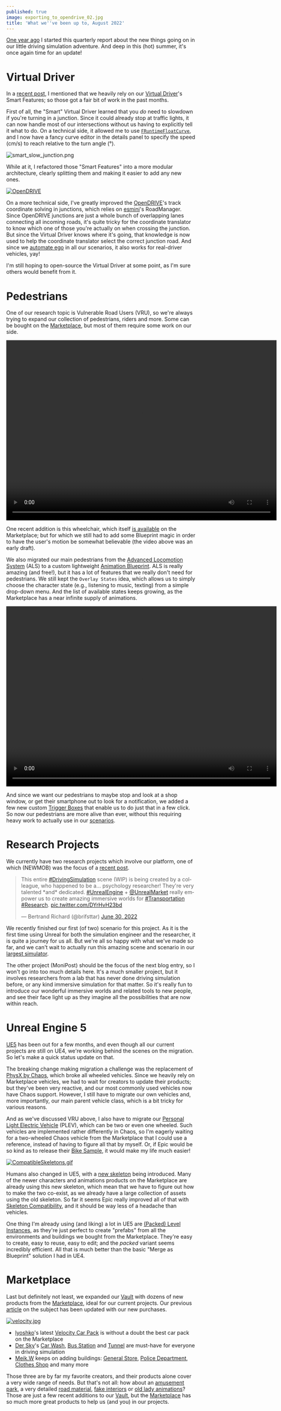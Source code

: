 ```yaml
---
published: true
image: exporting_to_opendrive_02.jpg
title: 'What we''ve been up to, August 2022'
---
```

[One year ago](/whats-new-2021-08/) I started this quarterly report about the new things going on in our little driving simulation adventure. And deep in this (hot) summer, it's once again time for an update!

# Virtual Driver

In a [recent post](/workflow-1/#traffic), I mentioned that we heavily rely on our [Virtual Driver](/virtual-driver)'s Smart Features; so those got a fair bit of work in the past months.

First of all, the "Smart" Virtual Driver learned that you *do* need to slowdown if you're turning in a junction. Since it could already stop at traffic lights, it can now handle most of our intersections without us having to explicitly tell it what to do. On a technical side, it allowed me to use [`FRuntimeFloatCurve`](https://docs.unrealengine.com/5.0/en-US/API/Runtime/Engine/Curves/FRuntimeFloatCurve/), and I now have a fancy curve editor in the details panel to specify the speed (cm/s) to reach relative to the turn angle (°).

![smart_slow_junction.png]({{site.baseurl}}/images/smart_slow_junction.png)

While at it, I refactored those "Smart Features" into a more modular architecture, clearly splitting them and making it easier to add any new ones.

[![OpenDRIVE]({{site.baseurl}}/images/exporting_to_opendrive_02.jpg)][0]

On a more technical side, I've greatly improved the [OpenDRIVE](/opendrive)'s track coordinate solving in junctions, which relies on [esmini](https://github.com/esmini/esmini/)'s RoadManager. Since OpenDRIVE junctions are just a whole bunch of overlapping lanes connecting all incoming roads, it's quite tricky for the coordinate translator to know which one of those you're actually on when crossing the junction. But since the Virtual Driver knows where it's going, that knowledge is now used to help the coordinate translator select the correct junction road. And since we [automate ego](/scenario-authoring/#automate-ego) in all our scenarios, it also works for real-driver vehicles, yay!

I'm still hoping to open-source the Virtual Driver at some point, as I'm sure others would benefit from it.

# Pedestrians

One of our research topic is Vulnerable Road Users (VRU), so we're always trying to expand our collection of pedestrians, riders and more. Some can be bought on the [Marketplace][mp], but most of them require some work on our side.

<video width="720" height="480" controls>
  <source type="video/mp4"
src="https://cdn.discordapp.com/attachments/725724080526852126/972533402660126750/wheelchair.mp4.mp4">
</video>

One recent addition is this wheelchair, which itself [is available](https://www.unrealengine.com/marketplace/en-US/product/rigged-wheelchair-pack-10-in-1) on the Marketplace; but for which we still had to add some Blueprint magic in order to have the user's motion be somewhat believable (the video above was an early draft).

We also migrated our main pedestrians from the [Advanced Locomotion System](https://www.unrealengine.com/marketplace/en-US/product/advanced-locomotion-system-v1) (ALS) to a custom lightweight [Animation Blueprint](https://docs.unrealengine.com/5.0/en-US/animation-blueprints-in-unreal-engine). ALS is really amazing (and free!), but it has a lot of features that we really don't need for pedestrians. We still kept the `Overlay States` idea, which allows us to simply choose the character state (e.g., listening to music, texting) from a simple drop-down menu. And the list of available states keeps growing, as the Marketplace has a near infinite supply of animations.

<video width="720" height="480" controls>
  <source type="video/mp4"
src="{{site.baseurl}}/images/ped_complex.mp4.mp4">
</video>

And since we want our pedestrians to maybe stop and look at a shop window, or get their smartphone out to look for a notification, we added a few new custom [Trigger Boxes](https://docs.unrealengine.com/5.0/en-US/trigger-volume-actors-in-unreal-engine/) that enable us to do just that in a few click. So now our pedestrians are more alive than ever, without this requiring heavy work to actually use in our [scenarios](/scenarios).

# Research Projects

We currently have two research projects which involve our platform, one of which (NEWMOB) was the focus of a [recent post](/workflow-1).

<blockquote class="twitter-tweet"><p lang="en" dir="ltr">This entire <a href="https://twitter.com/hashtag/DrivingSimulation?src=hash&amp;ref_src=twsrc%5Etfw">#DrivingSimulation</a> scene (WIP) is being created by a colleague, who happened to be a... psychology researcher! They&#39;re very talented *and* dedicated. <a href="https://twitter.com/hashtag/UnrealEngine?src=hash&amp;ref_src=twsrc%5Etfw">#UnrealEngine</a> + <a href="https://twitter.com/UnrealMarket?ref_src=twsrc%5Etfw">@UnrealMarket</a> really empower us to create amazing immersive worlds for <a href="https://twitter.com/hashtag/Transportation?src=hash&amp;ref_src=twsrc%5Etfw">#Transportation</a> <a href="https://twitter.com/hashtag/Research?src=hash&amp;ref_src=twsrc%5Etfw">#Research</a>. <a href="https://t.co/DYrHvH23bd">pic.twitter.com/DYrHvH23bd</a></p>&mdash; Bertrand Richard (@brifsttar) <a href="https://twitter.com/brifsttar/status/1542520672689172486?ref_src=twsrc%5Etfw">June 30, 2022</a></blockquote> <script async src="https://platform.twitter.com/widgets.js" charset="utf-8"></script>

We recently finished our first (of two) scenario for this project. As it is the first time using Unreal for both the simulation engineer and the researcher, it is quite a journey for us all. But we're all so happy with what we've made so far, and we can't wait to actually run this amazing scene and scenario in our [largest simulator](/whats-new-2022-05/#simax).

The other project (MoniPost) should be the focus of the next blog entry, so I won't go into too much details here. It's a much smaller project, but it involves researchers from a lab that has never done driving simulation before, or any kind immersive simulation for that matter. So it's really fun to introduce our wonderful immersive worlds and related tools to new people, and see their face light up as they imagine all the possibilities that are now within reach.

# Unreal Engine 5

[UE5](/ue5/) has been out for a few months, and even though all our current projects are still on UE4, we're working behind the scenes on the migration. So let's make a quick status update on that.

The breaking change making migration a challenge was the replacement of [PhysX by Chaos](/ue5/#chaos-vehicles), which broke all wheeled vehicles. Since we heavily rely on Marketplace vehicles, we had to wait for creators to update their products; but they've  been very reactive, and our most commonly used vehicles now have Chaos support. However, I still have to migrate our own vehicles and, more importantly, our main parent vehicle class, which is a bit tricky for various reasons.

And as we've discussed VRU above, I also have to migrate our [Personal Light Electric Vehicle](/whats-new-2021-11/#plev) (PLEV), which can be two or even one wheeled. Such vehicles are implemented rather differently in Chaos, so I'm eagerly waiting for a two-wheeled Chaos vehicle from the Marketplace that I could use a reference, instead of having to figure all that by myself. Or, if Epic would be so kind as to release their [Bike Sample](https://forums.unrealengine.com/t/ue5-bike-sample/603040), it would make my life much easier!

[![CompatibleSkeletons.gif]({{site.baseurl}}/images/CompatibleSkeletons.gif)][skel_comp]

Humans also changed in UE5, with a [new skeleton](/ue5/#human-skeleton) being introduced. Many of the newer characters and animations products on the Marketplace are already using this new skeleton, which mean that we have to figure out how to make the two co-exist, as we already have a large collection of assets using the old skeleton. So far it seems Epic really improved all of that with [Skeleton Compatibility](https://forums.unrealengine.com/t/new-skeleton-compatibility-feature-in-ue5-where-is-the-documentation-where-is-the-property/519774), and it should be way less of a headache than vehicles.

One thing I'm already using (and liking) a lot in UE5 are [(Packed) Level Instances](https://docs.unrealengine.com/5.0/en-US/level-instancing-in-unreal-engine/), as they're just perfect to create "prefabs" from all the environments and buildings we bought from the Marketplace. They're easy to create, easy to reuse, easy to edit; and the *packed* variant seems incredibly efficient. All that is much better than the basic "Merge as Blueprint" solution I had in UE4.

# Marketplace

Last but definitely not least, we expanded our [Vault][vault] with dozens of new products from the [Marketplace][mp], ideal for our current projects. Our previous [article][vault] on the subject has been updated with our new purchases.

[![velocity.jpg]({{site.baseurl}}/images/velocity.jpg)][velocity]

* [lyoshko](https://www.unrealengine.com/marketplace/en-US/profile/lyoshko)'s latest [Velocity Car Pack][velocity] is without a doubt the best car pack on the Marketplace
* [Der Sky](https://www.unrealengine.com/marketplace/en-US/profile/Der+Sky)'s [Car Wash](https://www.unrealengine.com/marketplace/en-US/product/modular-car-wash-vol-1), [Bus Station](https://www.unrealengine.com/marketplace/en-US/product/modular-bus-station-vol-1) and [Tunnel](https://www.unrealengine.com/marketplace/en-US/product/modular-tunnel-collection-vol-1) are must-have for everyone in driving simulation
* [Meik.W](https://www.unrealengine.com/marketplace/en-US/profile/Meik.W+Models) keeps on adding buildings: [General Store](https://www.unrealengine.com/marketplace/en-US/product/general-store), [Police Department](https://www.unrealengine.com/marketplace/en-US/product/police-department-01), [Clothes Shop](https://www.unrealengine.com/marketplace/en-US/product/modern-clothes-shop) and many more

Those three are by far my favorite creators, and their products alone cover a very wide range of needs. But that's not all: how about an [amusement park](https://www.unrealengine.com/marketplace/en-US/product/amusement-theme-park-rides-and-props), a very detailed [road material](https://www.unrealengine.com/marketplace/en-US/product/realistic-customizable-roads), [fake interiors](https://www.unrealengine.com/marketplace/en-US/profile/wParallax) or [old lady animations](https://www.unrealengine.com/marketplace/en-US/product/old-lady-anims)? Those are just a few recent additions to our [Vault][vault], but the [Marketplace][mp] has so much more great products to help us (and you) in our projects.

[0]: https://www.mathworks.com/help/roadrunner/ug/export-to-opendrive.html
[velocity]: https://www.unrealengine.com/marketplace/en-US/product/velocity-cars-pack
[skel_comp]: https://docs.unrealengine.com/5.0/en-US/unreal-engine-5-0-release-notes/#skeletoncompatibility
[vault]: /marketplace
[mp]: https://www.unrealengine.com/marketplace/en-US/store
